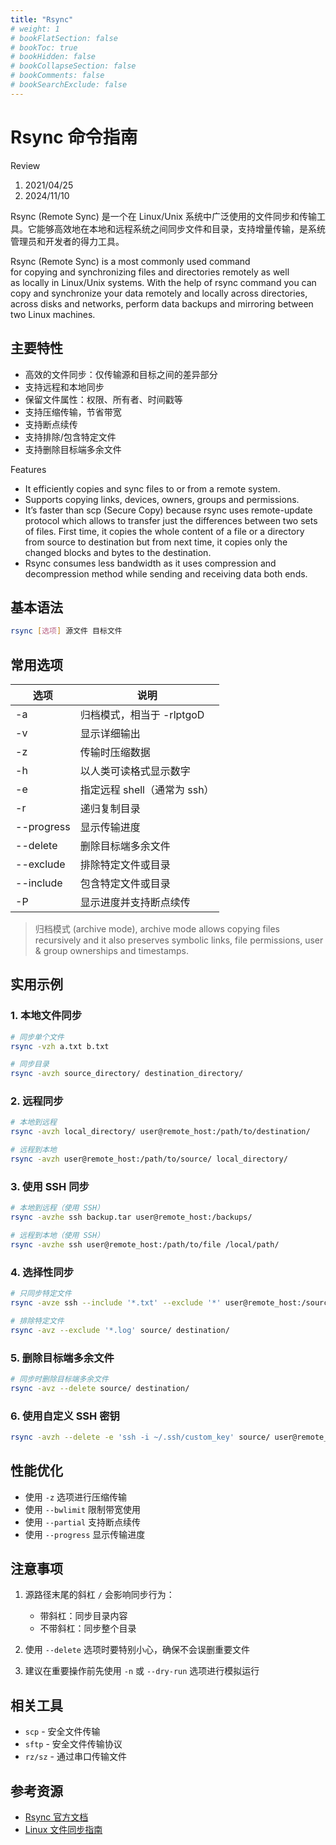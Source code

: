 ```yaml
---
title: "Rsync"
# weight: 1
# bookFlatSection: false
# bookToc: true
# bookHidden: false
# bookCollapseSection: false
# bookComments: false
# bookSearchExclude: false
---
```


# Rsync 命令指南

Review

1. 2021/04/25
2. 2024/11/10

Rsync (Remote Sync) 是一个在 Linux/Unix 系统中广泛使用的文件同步和传输工具。它能够高效地在本地和远程系统之间同步文件和目录，支持增量传输，是系统管理员和开发者的得力工具。

Rsync (Remote Sync) is a most commonly used command for copying and synchronizing files and directories remotely as well as locally in Linux/Unix systems. With the help of rsync command you can copy and synchronize your data remotely and locally across directories, across disks and networks, perform data backups and mirroring between two Linux machines.

## 主要特性

* 高效的文件同步：仅传输源和目标之间的差异部分
* 支持远程和本地同步
* 保留文件属性：权限、所有者、时间戳等
* 支持压缩传输，节省带宽
* 支持断点续传
* 支持排除/包含特定文件
* 支持删除目标端多余文件

Features

* It efficiently copies and sync files to or from a remote system.
* Supports copying links, devices, owners, groups and permissions.
* It’s faster than scp (Secure Copy) because rsync uses remote-update protocol which allows to transfer just the differences between two sets of files. First time, it copies the whole content of a file or a directory from source to destination but from next time, it copies only the changed blocks and bytes to the destination.
* Rsync consumes less bandwidth as it uses compression and decompression method while sending and receiving data both ends.

## 基本语法

```bash
rsync [选项] 源文件 目标文件
```

## 常用选项

| 选项 | 说明 |
|------|------|
| -a | 归档模式，相当于 -rlptgoD |
| -v | 显示详细输出 |
| -z | 传输时压缩数据 |
| -h | 以人类可读格式显示数字 |
| -e | 指定远程 shell（通常为 ssh） |
| -r | 递归复制目录 |
| --progress | 显示传输进度 |
| --delete | 删除目标端多余文件 |
| --exclude | 排除特定文件或目录 |
| --include | 包含特定文件或目录 |
| -P | 显示进度并支持断点续传 |

> 归档模式 (archive mode), archive mode allows copying files recursively and it also preserves symbolic links, file permissions, user & group ownerships and timestamps.

## 实用示例

### 1. 本地文件同步

```bash
# 同步单个文件
rsync -vzh a.txt b.txt

# 同步目录
rsync -avzh source_directory/ destination_directory/
```

### 2. 远程同步

```bash
# 本地到远程
rsync -avzh local_directory/ user@remote_host:/path/to/destination/

# 远程到本地
rsync -avzh user@remote_host:/path/to/source/ local_directory/
```

### 3. 使用 SSH 同步

```bash
# 本地到远程（使用 SSH）
rsync -avzhe ssh backup.tar user@remote_host:/backups/

# 远程到本地（使用 SSH）
rsync -avzhe ssh user@remote_host:/path/to/file /local/path/
```

### 4. 选择性同步

```bash
# 只同步特定文件
rsync -avze ssh --include '*.txt' --exclude '*' user@remote_host:/source/ /destination/

# 排除特定文件
rsync -avz --exclude '*.log' source/ destination/
```

### 5. 删除目标端多余文件

```bash
# 同步时删除目标端多余文件
rsync -avz --delete source/ destination/
```

### 6. 使用自定义 SSH 密钥

```bash
rsync -avzh --delete -e 'ssh -i ~/.ssh/custom_key' source/ user@remote_host:/destination/
```

## 性能优化

* 使用 `-z` 选项进行压缩传输
* 使用 `--bwlimit` 限制带宽使用
* 使用 `--partial` 支持断点续传
* 使用 `--progress` 显示传输进度

## 注意事项

1. 源路径末尾的斜杠 `/` 会影响同步行为：
   * 带斜杠：同步目录内容
   * 不带斜杠：同步整个目录

2. 使用 `--delete` 选项时要特别小心，确保不会误删重要文件

3. 建议在重要操作前先使用 `-n` 或 `--dry-run` 选项进行模拟运行

## 相关工具

* `scp` - 安全文件传输
* `sftp` - 安全文件传输协议
* `rz/sz` - 通过串口传输文件

## 参考资源

* [Rsync 官方文档](https://rsync.samba.org/documentation.html)
* [Linux 文件同步指南](https://www.tecmint.com/rsync-local-remote-file-synchronization-commands/)
